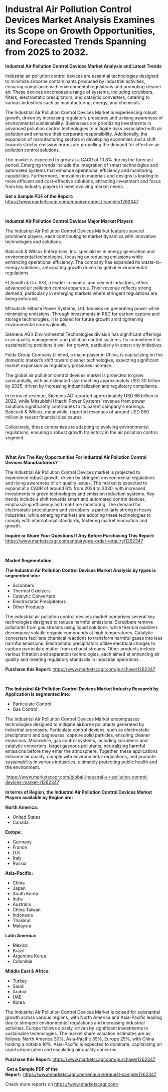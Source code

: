 <p><h1>Industral Air Pollution Control Devices Market Analysis Examines its Scope on Growth Opportunities, and Forecasted Trends Spanning from 2025 to 2032.</h1></p><p><strong>Industral Air Pollution Control Devices Market Analysis and Latest Trends</strong></p>
<p><p>Industrial air pollution control devices are essential technologies designed to minimize airborne contaminants produced by industrial activities, ensuring compliance with environmental regulations and promoting cleaner air. These devices encompass a range of systems, including scrubbers, filters, electrostatic precipitators, and catalytic converters, catering to various industries such as manufacturing, energy, and chemicals.</p><p>The Industrial Air Pollution Control Devices Market is experiencing robust growth, driven by increasing regulatory pressures and a rising awareness of environmental sustainability. Businesses are prioritizing investments in advanced pollution control technologies to mitigate risks associated with air pollution and enhance their corporate responsibility. Additionally, the expansion of manufacturing sectors in developing economies and a shift towards stricter emission norms are propelling the demand for effective air pollution control solutions.</p><p>The market is expected to grow at a CAGR of 10.8% during the forecast period. Emerging trends include the integration of smart technologies and automated systems that enhance operational efficiency and monitoring capabilities. Furthermore, innovation in materials and designs is leading to more efficient and cost-effective solutions, attracting investment and focus from key industry players to meet evolving market needs.</p></p>
<p><strong>Get a Sample PDF of the Report:&nbsp;</strong> <a href="https://www.marketscagr.com/enquiry/request-sample/1262347?utm_campaign=1905&utm_medium=2&utm_source=Github&utm_content=ia&utm_term=27022025&utm_id=industral-air-pollution-control-devices">https://www.marketscagr.com/enquiry/request-sample/1262347</a></p>
<p>&nbsp;</p>
<p><strong>Industral Air Pollution Control Devices Major Market Players</strong></p>
<p><p>The Industrial Air Pollution Control Devices Market features several prominent players, each contributing to market dynamics with innovative technologies and solutions.</p><p>Babcock & Wilcox Enterprises, Inc. specializes in energy generation and environmental technologies, focusing on reducing emissions while enhancing operational efficiency. The company has expanded its waste-to-energy solutions, anticipating growth driven by global environmental regulations.</p><p>FLSmidth & Co. A/S, a leader in mineral and cement industries, offers advanced air pollution control apparatus. Their revenue reflects strong demand, particularly in emerging markets where stringent regulations are being enforced.</p><p>Mitsubishi Hitachi Power Systems, Ltd. focuses on generating power while minimizing emissions. Through investments in R&D for carbon capture and storage technologies, it is poised for future growth amid tightening environmental norms globally.</p><p>Siemens AG’s Environmental Technologies division has significant offerings in air quality management and pollution control systems. Its commitment to sustainability positions it well for growth, particularly in smart city initiatives.</p><p>Feida Group Company Limited, a major player in China, is capitalizing on the domestic market’s shift toward cleaner technologies, expecting significant market expansion as regulatory pressures increase.</p><p>The global air pollution control devices market is projected to grow substantially, with an estimated size reaching approximately USD 30 billion by 2025, driven by increasing industrialization and regulatory compliance. </p><p>In terms of revenue, Siemens AG reported approximately USD 66 billion in 2022, while Mitsubishi Hitachi Power Systems' revenue from power solutions significantly contributes to its parent company's earnings. Babcock & Wilcox, meanwhile, reported revenues of around USD 850 million in recent financial disclosures. </p><p>Collectively, these companies are adapting to evolving environmental regulations, ensuring a robust growth trajectory in the air pollution control segment.</p></p>
<p>&nbsp;</p>
<p><strong>What Are The Key Opportunities For Industral Air Pollution Control Devices Manufacturers?</strong></p>
<p><p>The Industrial Air Pollution Control Devices market is projected to experience robust growth, driven by stringent environmental regulations and rising awareness of air quality issues. The market is expected to expand at a CAGR of around 6% from 2024 to 2030, with increased investments in green technologies and emission reduction systems. Key trends include a shift towards smart and automated control devices, emphasizing efficiency and real-time monitoring. The demand for electrostatic precipitators and scrubbers is particularly strong in heavy industries, while emerging markets are adopting these technologies to comply with international standards, fostering market innovation and growth.</p></p>
<p><strong>Inquire or Share Your Questions If Any Before Purchasing This Report:</strong> <a href="https://www.marketscagr.com/enquiry/pre-order-enquiry/1262347?utm_campaign=1905&utm_medium=2&utm_source=Github&utm_content=ia&utm_term=27022025&utm_id=industral-air-pollution-control-devices">https://www.marketscagr.com/enquiry/pre-order-enquiry/1262347</a></p>
<p>&nbsp;</p>
<p><strong>Market Segmentation</strong></p>
<p><strong>The Industral Air Pollution Control Devices Market Analysis by types is segmented into:</strong></p>
<p><ul><li>Scrubbers</li><li>Thermal Oxidizers</li><li>Catalytic Converters</li><li>Electrostatic Precipitators</li><li>Other Products</li></ul></p>
<p><p>The industrial air pollution control devices market comprises several key technologies designed to reduce harmful emissions. Scrubbers remove pollutants from gas streams using liquid solutions, while thermal oxidizers decompose volatile organic compounds at high temperatures. Catalytic converters facilitate chemical reactions to transform harmful gases into less harmful emissions. Electrostatic precipitators utilize electrical charges to capture particulate matter from exhaust streams. Other products include various filtration and separation technologies, each aimed at enhancing air quality and meeting regulatory standards in industrial operations.</p></p>
<p><strong>Purchase this Report:&nbsp;</strong><a href="https://www.marketscagr.com/purchase/1262347?utm_campaign=1905&utm_medium=2&utm_source=Github&utm_content=ia&utm_term=27022025&utm_id=industral-air-pollution-control-devices">https://www.marketscagr.com/purchase/1262347</a></p>
<p>&nbsp;</p>
<p><strong>The Industral Air Pollution Control Devices Market Industry Research by Application is segmented into:</strong></p>
<p><ul><li>Particulate Control</li><li>Gas Control</li></ul></p>
<p><p>The Industrial Air Pollution Control Devices Market encompasses technologies designed to mitigate airborne pollutants generated by industrial processes. Particulate control devices, such as electrostatic precipitators and baghouses, capture solid particles, ensuring cleaner emissions. Meanwhile, gas control systems, including scrubbers and catalytic converters, target gaseous pollutants, neutralizing harmful emissions before they enter the atmosphere. Together, these applications enhance air quality, comply with environmental regulations, and promote sustainability in various industries, ultimately protecting public health and the environment.</p></p>
<p><a href="https://www.marketscagr.com/global-industral-air-pollution-control-devices-market-r1262347?utm_campaign=1905&utm_medium=2&utm_source=Github&utm_content=ia&utm_term=27022025&utm_id=industral-air-pollution-control-devices">&nbsp;https://www.marketscagr.com/global-industral-air-pollution-control-devices-market-r1262347</a></p>
<p><strong>In terms of Region, the Industral Air Pollution Control Devices Market Players available by Region are:</strong></p>
<p>
    <p> <strong> North America: </strong>
        <ul>
            <li>United States</li>
            <li>Canada</li>
        </ul>
        </p> 
    <p> <strong> Europe: </strong>
        <ul>
            <li>Germany</li>
            <li>France</li>
            <li>U.K.</li>
            <li>Italy</li>
            <li>Russia</li>
        </ul>
        </p> 
    <p> <strong> Asia-Pacific: </strong>
        <ul>
            <li>China</li>
            <li>Japan</li>
            <li>South Korea</li>
            <li>India</li>
            <li>Australia</li>
            <li>China Taiwan</li>
            <li>Indonesia</li>
            <li>Thailand</li>
            <li>Malaysia</li>
        </ul>
        </p> 
    <p> <strong> Latin America: </strong>
        <ul>
            <li>Mexico</li>
            <li>Brazil</li>
            <li>Argentina Korea</li>
            <li>Colombia</li>
        </ul>
        </p> 
    <p> <strong> Middle East & Africa: </strong>
        <ul>
            <li>Turkey</li>
            <li>Saudi</li>
            <li>Arabia</li>
            <li>UAE</li>
            <li>Korea</li>
        </ul>
    </p>
    </p>
<p><p>The Industrial Air Pollution Control Devices Market is poised for substantial growth across various regions, with North America and Asia-Pacific leading due to stringent environmental regulations and increasing industrial activities. Europe follows closely, driven by significant investments in sustainable technologies. The market share valuation estimates are as follows: North America 30%, Asia-Pacific 35%, Europe 25%, with China holding a notable 10%. Asia-Pacific is expected to dominate, capitalizing on rapid urbanization and escalating air quality concerns.</p></p>
<p><strong>Purchase this Report: </strong><a href="https://www.marketscagr.com/purchase/1262347?utm_campaign=1905&utm_medium=2&utm_source=Github&utm_content=ia&utm_term=27022025&utm_id=industral-air-pollution-control-devices">https://www.marketscagr.com/purchase/1262347</a></p>
<p>&nbsp;<strong>Get a Sample PDF of the Report:&nbsp;&nbsp;</strong><a href="https://www.marketscagr.com/enquiry/request-sample/1262347?utm_campaign=1905&utm_medium=2&utm_source=Github&utm_content=ia&utm_term=27022025&utm_id=industral-air-pollution-control-devices">https://www.marketscagr.com/enquiry/request-sample/1262347</a></p>
<p><strong></strong></p>
<p>Check more reports on <a href="https://www.marketscagr.com/?utm_campaign=1905&utm_medium=2&utm_source=Github&utm_content=ia&utm_term=27022025&utm_id=industral-air-pollution-control-devices">https://www.marketscagr.com/</a></p>